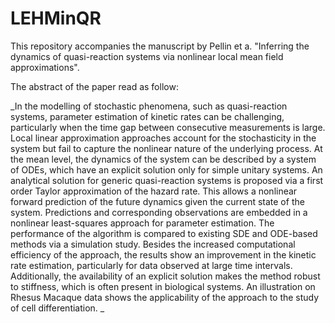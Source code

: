 # LEHMinQR
This repository accompanies the manuscript by Pellin et a. "Inferring the dynamics of quasi-reaction systems via nonlinear local mean field approximations".

The abstract of the paper read as follow:

_In the modelling of stochastic phenomena, such as quasi-reaction systems, parameter
estimation of kinetic rates can be challenging, particularly when the time gap between
consecutive measurements is large. Local linear approximation approaches account
for the stochasticity in the system but fail to capture the nonlinear nature of the
underlying process.
At the mean level, the dynamics of the system can be described by a system of ODEs,
which have an explicit solution only for simple unitary systems. An analytical solution
for generic quasi-reaction systems is proposed via a first order Taylor approximation of
the hazard rate. This allows a nonlinear forward prediction of the future dynamics given
the current state of the system. Predictions and corresponding observations are
embedded in a nonlinear least-squares approach for parameter estimation. The
performance of the algorithm is compared to existing SDE and ODE-based methods
via a simulation study.
Besides the increased computational efficiency of the approach, the results show an
improvement in the kinetic rate estimation, particularly for data observed at large time
intervals. Additionally, the availability of an explicit solution makes the method robust to
stiffness, which is often present in biological systems. An illustration on Rhesus
Macaque data shows the applicability of the approach to the study of cell
differentiation.
_

